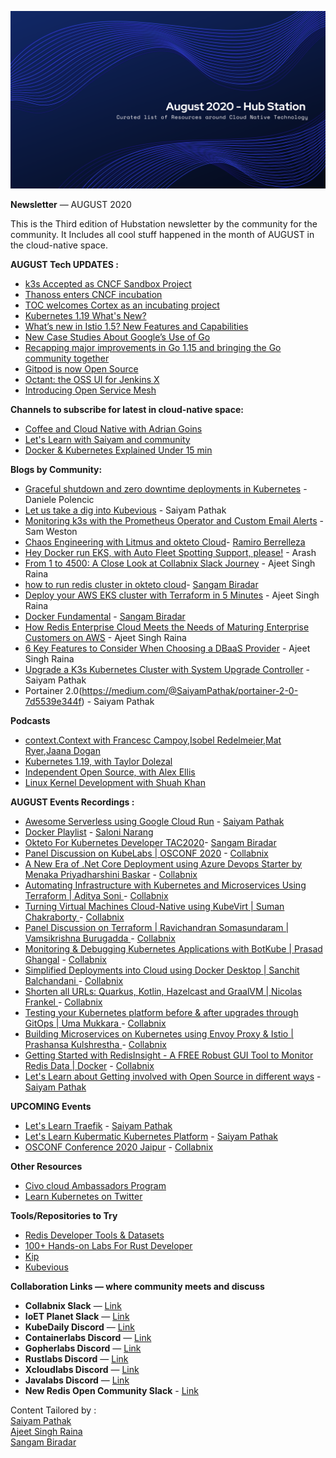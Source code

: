 

![](https://raw.githubusercontent.com/Hubstation/newsletter/master/assets/img/August.png)

**Newsletter** — AUGUST 2020

This is the Third edition of Hubstation newsletter by the community for the community.
It Includes all cool stuff happened in the month of AUGUST in the cloud-native space.

**AUGUST Tech UPDATES :**
* [k3s Accepted as CNCF Sandbox Project](https://www.forbes.com/sites/janakirammsv/2020/08/28/why-is-the-open-source-community-excited-about-k3s-project-joining-cncf/#b0a87c143609)
* [Thanoss enters CNCF incubation](https://www.cncf.io/blog/2020/08/19/toc-approves-thanos-from-sandbox-to-incubation/)
* [TOC welcomes Cortex as an incubating project](https://www.cncf.io/blog/2020/08/20/toc-welcomes-cortex-as-an-incubating-project/)
* [Kubernetes 1.19 What's New?](https://kubernetes.io/blog/2020/08/26/kubernetes-release-1.19-accentuate-the-paw-sitive/)
* [What’s new in Istio 1.5? New Features and Capabilities](https://www.stackrox.com/post/2020/03/whats-new-in-istio-1.5-new-features-and-capabilities/)
* [ New Case Studies About Google’s Use of Go ](https://opensource.googleblog.com/2020/08/new-case-studies-about-googles-use-of-go.html)
* [ Recapping major improvements in Go 1.15 and bringing the Go community together](https://opensource.googleblog.com/2020/08/recapping-major-improvements-in-go-115.html)
* [Gitpod is now Open Source](https://www.gitpod.io/blog/opensource/)
* [Octant: the OSS UI for Jenkins X](https://jenkins-x.io/blog/2020/08/06/octant-jx/)
* [Introducing Open Service Mesh](https://openservicemesh.io/blog/introducing-open-service-mesh/)

**Channels to subscribe for latest in cloud-native space:**
* [Coffee and Cloud Native with Adrian Goins](https://www.youtube.com/adriangoins)
* [Let's Learn with Saiyam and community](https://youtube.com/saiyampathak)
* [Docker & Kubernetes Explained Under 15 min](https://www.youtube.com/playlist?list=PLy7NrYWoggjw0OMxUDIImjWQjM7qZWn_R)

**Blogs by Community:**
* [Graceful shutdown and zero downtime deployments in Kubernetes](https://learnk8s.io/graceful-shutdown) - Daniele Polencic
* [Let us take a dig into Kubevious](https://medium.com/@SaiyamPathak/let-us-take-a-dig-into-kubevious-66922aa322da) - Saiyam Pathak
* [Monitoring k3s with the Prometheus Operator and Custom Email Alerts](https://www.civo.com/learn/monitoring-k3s-with-the-prometheus-operator-and-custom-email-alerts) - Sam Weston
* [Chaos Engineering with Litmus and okteto Cloud](https://okteto.com/blog/chaos-engineering-with-litmus/)- [Ramiro Berrelleza](https://twitter.com/rberrelleza)
* [Hey Docker run EKS, with Auto Fleet Spotting Support, please!](https://blog.kubernauts.io/hey-docker-run-eks-with-auto-fleet-spotting-support-please-f91fcc80c60e) - Arash
* [From 1 to 4500: A Close Look at Collabnix Slack Journey](https://collabnix.com/from-1-to-4500-a-look-at-collabnix-slack-journey/) - Ajeet Singh Raina
* [how to run redis cluster in okteto cloud](https://medium.com/@sangambiradar/redis-cluster-on-okteto-cloud-abaf6d0db786)- [Sangam Biradar](https://twitter.com/BiradarSangam)
* [Deploy your AWS EKS cluster with Terraform in 5 Minutes](https://collabnix.com/deploy-your-aws-eks-cluster-with-terraform-in-5-minutes/) - Ajeet Singh Raina
* [Docker Fundamental](https://containerlabs.kubedaily.com/Docker/Overview/) - [Sangam Biradar](https://twitter.com/BiradarSangam)
* [How Redis Enterprise Cloud Meets the Needs of Maturing Enterprise Customers on AWS](https://redislabs.com/blog/top-5-reasons-to-choose-redis-enterprise-cloud-over-amazon-elasticache/) - Ajeet Singh Raina
* [6 Key Features to Consider When Choosing a DBaaS Provider](https://redislabs.com/blog/6-key-features-to-consider-when-choosing-a-dbaas-provider/) - Ajeet Singh Raina
* [Upgrade a K3s Kubernetes Cluster with System Upgrade Controller](https://rancher.com/blog/2020/upgrade-k3s-kubernetes-cluster-system-upgrade-controller) - Saiyam Pathak
* Portainer 2.0(https://medium.com/@SaiyamPathak/portainer-2-0-7d5539e344f) - Saiyam Pathak

**Podcasts**

* [context.Context with Francesc Campoy,Isobel Redelmeier,Mat Ryer,Jaana Dogan](https://changelog.com/gotime/143)
* [Kubernetes 1.19, with Taylor Dolezal](https://kubernetespodcast.com/episode/118-kubernetes-1.19/)
* [Independent Open Source, with Alex Ellis](https://kubernetespodcast.com/episode/116-independent-open-source/)
* [Linux Kernel Development with Shuah Khan](https://softwareengineeringdaily.com/2019/03/14/linux-kernel-development-with-shuah-khan/)

**AUGUST Events Recordings :**
* [Awesome Serverless using Google Cloud Run](https://youtu.be/RYLDORG8aBw) - [Saiyam Pathak](https://twitter.com/saiyampathak)
* [Docker Playlist](https://youtu.be/nrBwWPGrF6w) - [Saloni Narang](https://twitter.com/I_saloni92)
* [Okteto For Kubernetes Developer TAC2020](https://youtu.be/v10MwTwol-E)- [Sangam Biradar](https://twitter.com/BiradarSangam)
* [Panel Discussion on KubeLabs | OSCONF 2020](https://www.youtube.com/watch?v=o8cV6U_L_T4&t=131s) - [Collabnix](https://twitter.com/collabnix)
* [A New Era of .Net Core Deployment using Azure Devops Starter by Menaka Priyadharshini Baskar](https://www.youtube.com/watch?v=p511GU-w8Js&t=45s) - [Collabnix](https://twitter.com/collabnix)
* [Automating Infrastructure with Kubernetes and Microservices Using Terraform | Aditya Soni ](https://www.youtube.com/watch?v=3xFlnAyPkas&t=154s) - [Collabnix](https://twitter.com/collabnix)
* [Turning Virtual Machines Cloud-Native using KubeVirt | Suman Chakraborty ](https://www.youtube.com/watch?v=CWHtkLr98XI&t=238s) - [Collabnix](https://twitter.com/collabnix)
* [Panel Discussion on Terraform | Ravichandran Somasundaram | Vamsikrishna Burugadda ](https://www.youtube.com/watch?v=bRQlgS9rkZM&t=450s) - [Collabnix](https://twitter.com/collabnix)
* [Monitoring & Debugging Kubernetes Applications with BotKube | Prasad Ghangal](https://www.youtube.com/watch?v=mZHxJjYNmKA&t=21s) - [Collabnix](https://twitter.com/collabnix)
* [Simplified Deployments into Cloud using Docker Desktop | Sanchit Balchandani ](https://www.youtube.com/watch?v=8yHzEUg_mX4&t=49s) - [Collabnix](https://twitter.com/collabnix)
* [Shorten all URLs: Quarkus, Kotlin, Hazelcast and GraalVM | Nicolas Frankel ](https://www.youtube.com/watch?v=rJ9erRb5Fg8&t=42s) - [Collabnix](https://twitter.com/collabnix)
* [Testing your Kubernetes platform before & after upgrades through GitOps | Uma Mukkara ](https://www.youtube.com/watch?v=m3BSZTw9iXA&t=75s) - [Collabnix](https://twitter.com/collabnix)
* [Building Microservices on Kubernetes using Envoy Proxy & Istio | Prashansa Kulshrestha ](https://www.youtube.com/watch?v=m4nfceVYssU&t=6s) - [Collabnix](https://twitter.com/collabnix)
* [Getting Started with RedisInsight - A FREE Robust GUI Tool to Monitor Redis Data | Docker](https://www.youtube.com/watch?v=VqPdHngkz1I&t=558s) - [Collabnix](https://twitter.com/collabnix)
* [Let's Learn about Getting involved with Open Source in different ways](https://youtu.be/y-BXs_MQA9Y) - [Saiyam Pathak](https://twitter.com/saiyampathak)


**UPCOMING Events**
* [Let's Learn Traefik](https://youtu.be/uUZ2RBZGZK4) - [Saiyam Pathak](https://twitter.com/saiyampathak)
* [Let's Learn Kubermatic Kubernetes Platform](https://youtu.be/4jvKSe1Lkv8) - [Saiyam Pathak](https://twitter.com/saiyampathak)
* [OSCONF Conference 2020 Jaipur](https://www.youtube.com/watch?v=RVToPqD5VIA) - [Collabnix](https://twitter.com/collabnix)

**Other Resources**
* [Civo cloud Ambassadors Program](https://www.civo.com/blog/announcing-ambassadors)
* [Learn Kubernetes on Twitter](https://twitter.com/danielepolencic/status/1298543151901155330?s=20)


**Tools/Repositories to Try**
* [Redis Developer Tools & Datasets](https://github.com/Redis-Developer/redis-datasets)
* [100+ Hands-on Labs For Rust Developer](https://rustlabs.kubedaily.com/Beginners/README.html)
* [Kip](https://github.com/elotl/kip)
* [Kubevious](https://github.com/kubevious/kubevious)

**Collaboration Links — where community meets and discuss**
* **Collabnix Slack** —
[Link](https://launchpass.com/collabnix)
* **IoET Planet Slack** —
[Link](https://join.slack.com/t/ioetplanet/shared_invite/zt-ew8vjlht-PrkfyVf7ElopQ~6gt9d8PA)
* **KubeDaily Discord** — [Link](https://discord.gg/rEvr7vq)
* **Containerlabs Discord** — [Link](https://discord.gg/rEvr7vq)
* **Gopherlabs Discord** — [Link](https://discord.gg/S3GtFvT)
* **Rustlabs Discord** — [Link](https://discord.gg/aU3yAmF)
* **Xcloudlabs Discord** — [Link](https://discord.gg/QEcu7yK)
* **Javalabs Discord** — [Link](https://discord.gg/UJjFhAE)
* **New Redis Open Community Slack** - [Link](https://launchpass.com/rediscommunity)


Content Tailored by :<br> [Saiyam Pathak](https://twitter.com/SaiyamPathak)<br>
[Ajeet Singh Raina](https://twitter.com/ajeetsraina)<br> [Sangam
Biradar](https://linktr.ee/sangambiradar)
